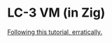 # LC-3 VM (in Zig)

[Following this tutorial, erratically.](https://justinmeiners.github.io/lc3-vm/)

 